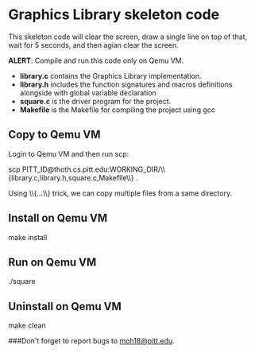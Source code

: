# Graphics Library skeleton code
This skeleton code will clear the screen, draw a single line on top of that, wait for 5 seconds, and then agian clear the screen.
<p><b>ALERT</b>: Compile and run this code only on Qemu VM.</p>
  <ul>
  <li><b>library.c</b> contains the Graphics Library implementation.</li>
  <li><b>library.h</b> includes the function signatures  and macros definitions alongside with global variable declaration</li>
  <li><b>square.c</b> is the driver program for the project.</li>
  <li><b>Makefile</b> is the Makefile for compiling the project using gcc</li>
</ul>

## Copy to Qemu VM
  Login to Qemu VM and then run scp:
  <p>scp PITT_ID@thoth.cs.pitt.edu:WORKING_DIR/\\{library.c,library.h,square.c,Makefile\\} .</p>
  <p>Using \\{...\\} trick, we can copy multiple files from a same directory.</p>

## Install on Qemu VM
  make install
## Run on Qemu VM
  ./square
## Uninstall on Qemu VM
  make clean
  
###Don't forget to report bugs to moh18@pitt.edu.
